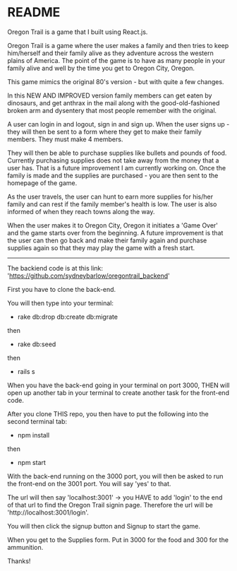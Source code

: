 # README

Oregon Trail is a game that I built using React.js.

Oregon Trail is a game where the user makes a family and then tries to keep him/herself and their family alive as they adventure across the western plains of America. The point of the game is to have as many people in your family alive and well by the time you get to Oregon City, Oregon.

This game mimics the original 80's version - but with quite a few changes.

In this NEW AND IMPROVED version family members can get eaten by dinosaurs, and get anthrax in the mail along with the good-old-fashioned broken arm and dysentery that most people remember with the original. 

A user can login in and logout, sign in and sign up. When the user signs up - they will then be sent to a form where they get to make their family members. They must make 4 members.

They will then be able to purchase supplies like bullets and pounds of food. Currently purchasing supplies does not take away from the money that a user has. That is a future improvement I am currently working on. Once the family is made and the supplies are purchased - you are then sent to the homepage of the game.

As the user travels, the user can hunt to earn more supplies for his/her family and can rest if the family member's health is low. The user is also informed of when they reach towns along the way.

When the user makes it to Oregon City, Oregon it initiates a 'Game Over' and the game starts over from the beginning. A future improvement is that the user can then go back and make their family again and purchase supplies again so that they may play the game with a fresh start.

--------------------------------------------------------------------------------------------------------------

The backiend code is at this link: 'https://github.com/sydneybarlow/oregontrail_backend'

First you have to clone the back-end.

You will then type into your terminal:

* rake db:drop db:create db:migrate

then

* rake db:seed

then

* rails s

When you have the back-end going in your terminal on port 3000, THEN will open up another tab in your terminal to create another task for the front-end code. 

After you clone THIS repo, you then have to put the following into the second terminal tab:

* npm install

then 

* npm start

With the back-end running on the 3000 port, you will then be asked to run the front-end on the 3001 port. You will say 'yes' to that.

The url will then say 'localhost:3001' -> you HAVE to add 'login' to the end of that url to find the Oregon Trail signin page. Therefore the url will be 'http://localhost:3001/login'.

You will then click the signup button and Signup to start the game. 

When you get to the Supplies form. Put in 3000 for the food and 300 for the ammunition.

Thanks!

